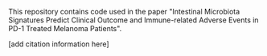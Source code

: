 This repository contains code used in the paper "Intestinal Microbiota Signatures Predict Clinical Outcome and Immune-related Adverse Events in PD-1 Treated Melanoma Patients".

[add citation information here]
